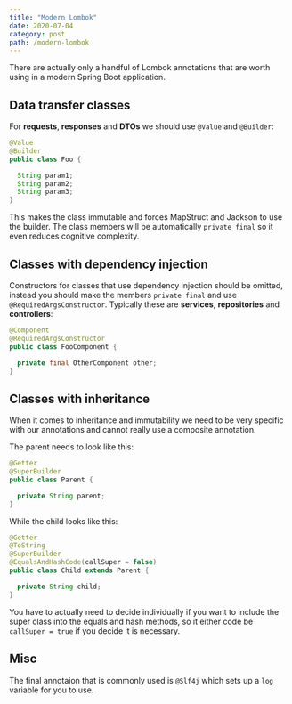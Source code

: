 ```yaml
---
title: "Modern Lombok"
date: 2020-07-04
category: post
path: /modern-lombok
---
```


There are actually only a handful of Lombok annotations that are worth using in a modern Spring Boot application.

## Data transfer classes

For **requests**, **responses** and **DTOs** we should use `@Value` and `@Builder`:

```java
@Value
@Builder
public class Foo {

  String param1;
  String param2;
  String param3;
}
```

This makes the class immutable and forces MapStruct and Jackson to use the builder. The class members will be automatically `private final` so it even reduces cognitive complexity.

## Classes with dependency injection

Constructors for classes that use dependency injection should be omitted, instead you should make the members `private final` and use `@RequiredArgsConstructor`. Typically these are **services**, **repositories** and **controllers**:

```java
@Component
@RequiredArgsConstructor
public class FooComponent {

  private final OtherComponent other;
}
```

## Classes with inheritance

When it comes to inheritance and immutability we need to be very specific with our annotations and cannot really use a composite annotation.

The parent needs to look like this:

```java
@Getter
@SuperBuilder
public class Parent {

  private String parent;
}
```

While the child looks like this:

```java
@Getter
@ToString
@SuperBuilder
@EqualsAndHashCode(callSuper = false)
public class Child extends Parent {

  private String child;
}
```

You have to actually need to decide individually if you want to include the super class into the equals and hash methods, so it either code be `callSuper = true` if you decide it is necessary.

## Misc

The final annotaion that is commonly used is `@Slf4j` which sets up a `log` variable for you to use.
